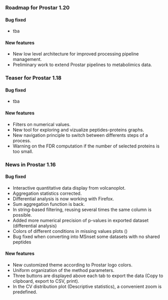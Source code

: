 
### Roadmap for Prostar 1.20

#### Bug fixed
* tba

#### New features
* New low level architecture for improved processing pipeline management.
* Preliminary work to extend Prostar pipelines to metabolimics data.

### Teaser for Prostar 1.18

#### Bug fixed
* tba

#### New features
* Filters on numerical values.
* New tool for exploring and vizualize peptides-proteins graphs.
* New navigation principle to switch between differents steps of a process.
* Warning on the FDR computation if the number of selected proteins is too small.


### News in Prostar 1.16

#### Bug fixed
* Interactive quantitative data display from volcanoplot.
* Aggregation statistics corrected.
* Differential analysis is now working with Firefox.
* Sum aggregation function is back.
* In string-based filtering, reusing several times the same column is possible.
* Added more numerical precision of p-values in exported dataset (differential analysis)
* Colors of different conditions in missing values plots ()
* Bug fixed when converting into MSnset some datasets with no shared peptides

#### New features
* New customized theme according to Prostar logo colors.
* Uniform organization of the method parameters.
* Three buttons are displayed above each tab to export the data (Copy to clipboard, export to CSV, print).
* In the CV distribution plot (Descriptive statistics), a convenient zoom is predefined.
